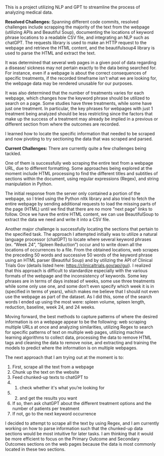 This is a project utilizing NLP and GPT to streamline the process of analyzing medical data.

**Resolved Challenges:**
Spanning different code commits, resolved challenges include scrapping the majority of the text from the webpage (utilizing APIs and Beautiful Soup), documenting the locations of keyword phrase locations to a readable CSV file, and integrating an NLP such as chatGPT. The requests library is used to make an HTTP request to the webpage and retrieve the HTML content, and the beautifulsoup4 library is used to parse the HTML and extract the text. 

It was determined that several web pages in a given pool of data regarding a disease/ sickness may not pertain exactly to the data being searched for. For instance, even if a webpage is about the correct consequences of specific treatments, if the recorded timeframe isn’t what we are looking for, the webpage data may be rendered unusable for our purposes.

It was also determined that the number of treatments varies for each webpage, which changes how the keyword phrase should be utilized to search on a page. Some studies have three treatments, while some have just one treatment. In particular, the key phrases for webpages with just 1 treatment being analyzed should be less restricting since the factors that make up the success of a treatment may already be implied in a previous or different section from where the outcomes are recorded.

I learned how to locate the specific information that needed to be scraped and now pivoting to try sectioning the data that was scraped and parsed.

**Current Challenges:** There are currently quite a few challenges being tackled.

One of them is successfully web scraping the entire text from a webpage URL, due to different formatting. Some approaches being explored at the moment include HTML processing to find the different titles and subtitles of sections within the document, using regular expressions (Regex), and string manipulation in Python. 

The initial response from the server only contained a portion of the webpage, so I tried using the Python nltk library and also tried to fetch the entire webpage by sending additional requests to load the missing parts of the page (HTML) until we find that there are no more "next page" links to follow. Once we have the entire HTML content, we can use BeautifulSoup to extract the data we need and write it into a CSV file.

Another major challenge is successfully locating the sections that pertain to the specified task. The approach I attempted initially was to utilize a natural language processor (chatGPT) to locate where several keyword phrases (ex. “Week 24”, “Spleen Reduction”) occur and to write down all the locations of occurrences to a file. From the obtained locations, web scrapes the preceding 50 words and successive 50 words of the keyword phrase using an HTML parser (Beautiful Soup) and by utilizing the API of Clinical Trials Gov (details listed here: https://clinicaltrials.gov/api/gui). I realized that this approach is difficult to standardize especially with the various formats of the webpage and the inconsistency of keywords. Some key phrases are in terms of days instead of weeks, some use three treatments while some only use one, and some don’t even specify which week it is in (specified in terms of years), which makes me believe that I should not even use the webpage as part of the dataset. As I did this, some of the search words I ended up using the most were: spleen volume, spleen length, reduction, baseline, week 24, and 24 weeks.

Moving forward, the best methods to capture patterns of where the desired information is on a webpage appear to be the following: web scraping multiple URLs at once and analyzing similarities, utilizing Regex to search for specific patterns of text on multiple web pages, utilizing machine learning algorithms to collect data, processing the data to remove HTML tags and cleaning the data to remove noise, and extracting and training the models to predict where the information is on multiple webpages. 

The next approach that I am trying out at the moment is to:
1. First, scrape all the text from a webpage
2. Chunk up the text on the website
3. Feed chunked-up texts to chatGPT to
4.  1) check whether it's what you’re looking for
5.  2) and get the results you want
6. If so, then ask chatGPT about the different treatment options and the number of patients per treatment
7. If not, go to the next keyword occurrence

I decided to attempt to scrape all the text by using Regex, and I am currently working on how to parse information such that the chunked-up data sections would be most intuitive for later tasks. I am thinking that it would be more efficient to focus on the Primary Outcome and Secondary Outcomes sections on the web pages because the data is most commonly located in these two sections.
